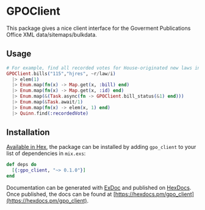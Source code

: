 # GPOClient

This package gives a nice client interface for the Goverment Publications Office XML data/sitemaps/bulkdata.

## Usage

~~~elixir
# For example, find all recorded votes for House-originated new laws in 2017
GPOClient.bills("115","hjres", ~r/law/i)
  |> elem(1)
  |> Enum.map(fn(x) -> Map.get(x, :bill) end)
  |> Enum.map(fn(x) -> Map.get(x, :id) end)
  |> Enum.map(&(Task.async(fn -> GPOClient.bill_status(&1) end)))
  |> Enum.map(&Task.await/1)
  |> Enum.map(fn(x) -> elem(x, 1) end)
  |> Quinn.find(:recordedVote)
~~~

## Installation

[Available in Hex](https://hex.pm/docs/publish), the package can be installed
by adding `gpo_client` to your list of dependencies in `mix.exs`:

```elixir
def deps do
  [{:gpo_client, "~> 0.1.0"}]
end
```

Documentation can be generated with [ExDoc](https://github.com/elixir-lang/ex_doc)
and published on [HexDocs](https://hexdocs.pm). Once published, the docs can
be found at [https://hexdocs.pm/gpo_client](https://hexdocs.pm/gpo_client).

